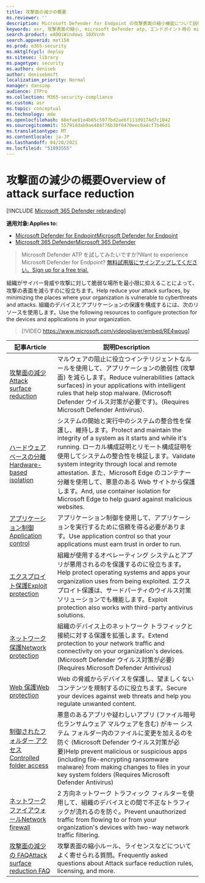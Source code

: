 ```yaml
---
title: 攻撃面の減少の概要
ms.reviewer: ''
description: Microsoft Defender for Endpoint の攻撃表面の縮小機能について説明します。
keywords: asr, 攻撃表面の縮小, microsoft Defender atp, エンドポイント用の microsoft Defender, microsoft Defender, ウイルス対策, av, Windows Defender
search.product: eADQiWindows 10XVcnh
search.appverid: met150
ms.prod: m365-security
ms.mktglfcycl: deploy
ms.sitesec: library
ms.pagetype: security
ms.author: deniseb
author: denisebmsft
localization_priority: Normal
manager: dansimp
audience: ITPro
ms.collection: M365-security-compliance
ms.custom: asr
ms.topic: conceptual
ms.technology: mde
ms.openlocfilehash: 60efae91e4b65c5977bd2aebf111d9174d7c1042
ms.sourcegitcommit: 55791ddab9ae484f76b30f0470eec8a4cf7b46d1
ms.translationtype: MT
ms.contentlocale: ja-JP
ms.lasthandoff: 04/20/2021
ms.locfileid: "51893555"
---
```

# <a name="overview-of-attack-surface-reduction"></a><span data-ttu-id="3d665-104">攻撃面の減少の概要</span><span class="sxs-lookup"><span data-stu-id="3d665-104">Overview of attack surface reduction</span></span>

[!INCLUDE [Microsoft 365 Defender rebranding](../../includes/microsoft-defender.md)]

<span data-ttu-id="3d665-105">**適用対象:**</span><span class="sxs-lookup"><span data-stu-id="3d665-105">**Applies to:**</span></span>
- [<span data-ttu-id="3d665-106">Microsoft Defender for Endpoint</span><span class="sxs-lookup"><span data-stu-id="3d665-106">Microsoft Defender for Endpoint</span></span>](https://go.microsoft.com/fwlink/p/?linkid=2154037)
- [<span data-ttu-id="3d665-107">Microsoft 365 Defender</span><span class="sxs-lookup"><span data-stu-id="3d665-107">Microsoft 365 Defender</span></span>](https://go.microsoft.com/fwlink/?linkid=2118804)

> <span data-ttu-id="3d665-108">Microsoft Defender ATP を試してみたいですか?</span><span class="sxs-lookup"><span data-stu-id="3d665-108">Want to experience Microsoft Defender for Endpoint?</span></span> [<span data-ttu-id="3d665-109">無料試用版にサインアップしてください。</span><span class="sxs-lookup"><span data-stu-id="3d665-109">Sign up for a free trial.</span></span>](https://www.microsoft.com/microsoft-365/windows/microsoft-defender-atp?ocid=docs-wdatp-exposedapis-abovefoldlink)


<span data-ttu-id="3d665-110">組織がサイバー脅威や攻撃に対して脆弱な場所を最小限に抑えることによって、攻撃の表面を減らすのに役立ちます。</span><span class="sxs-lookup"><span data-stu-id="3d665-110">Help reduce your attack surfaces, by minimizing the places where your organization is vulnerable to cyberthreats and attacks.</span></span> <span data-ttu-id="3d665-111">組織のデバイスとアプリケーションの保護を構成するには、次のリソースを使用します。</span><span class="sxs-lookup"><span data-stu-id="3d665-111">Use the following resources to configure protection for the devices and applications in your organization.</span></span>


> [!VIDEO https://www.microsoft.com/videoplayer/embed/RE4woug]


<span data-ttu-id="3d665-112">記事</span><span class="sxs-lookup"><span data-stu-id="3d665-112">Article</span></span> | <span data-ttu-id="3d665-113">説明</span><span class="sxs-lookup"><span data-stu-id="3d665-113">Description</span></span>
-|-
[<span data-ttu-id="3d665-114">攻撃面の減少</span><span class="sxs-lookup"><span data-stu-id="3d665-114">Attack surface reduction</span></span>](./attack-surface-reduction.md) | <span data-ttu-id="3d665-115">マルウェアの阻止に役立つインテリジェントなルールを使用して、アプリケーションの脆弱性 (攻撃面) を減らします。</span><span class="sxs-lookup"><span data-stu-id="3d665-115">Reduce vulnerabilities (attack surfaces) in your applications with intelligent rules that help stop malware.</span></span> <span data-ttu-id="3d665-116">(Microsoft Defender ウイルス対策が必要です)。</span><span class="sxs-lookup"><span data-stu-id="3d665-116">(Requires Microsoft Defender Antivirus).</span></span>
[<span data-ttu-id="3d665-117">ハードウェア ベースの分離</span><span class="sxs-lookup"><span data-stu-id="3d665-117">Hardware-based isolation</span></span>](/windows/security/threat-protection/microsoft-defender-application-guard/md-app-guard-overview) | <span data-ttu-id="3d665-118">システムの開始と実行中のシステムの整合性を保護し、維持します。</span><span class="sxs-lookup"><span data-stu-id="3d665-118">Protect and maintain the integrity of a system as it starts and while it's running.</span></span> <span data-ttu-id="3d665-119">ローカル構成証明とリモート構成証明を使用してシステムの整合性を検証します。</span><span class="sxs-lookup"><span data-stu-id="3d665-119">Validate system integrity through local and remote attestation.</span></span> <span data-ttu-id="3d665-120">また、Microsoft Edge のコンテナー分離を使用して、悪意のある Web サイトから保護します。</span><span class="sxs-lookup"><span data-stu-id="3d665-120">And, use container isolation for Microsoft Edge to help guard against malicious websites.</span></span>
[<span data-ttu-id="3d665-121">アプリケーション制御</span><span class="sxs-lookup"><span data-stu-id="3d665-121">Application control</span></span>](/windows/security/threat-protection/windows-defender-application-control/windows-defender-application-control) | <span data-ttu-id="3d665-122">アプリケーション制御を使用して、アプリケーションを実行するために信頼を得る必要があります。</span><span class="sxs-lookup"><span data-stu-id="3d665-122">Use application control so that your applications must earn trust in order to run.</span></span>
[<span data-ttu-id="3d665-123">エクスプロイト保護</span><span class="sxs-lookup"><span data-stu-id="3d665-123">Exploit protection</span></span>](./exploit-protection.md) | <span data-ttu-id="3d665-124">組織が使用するオペレーティング システムとアプリが悪用されるのを保護するのに役立ちます。</span><span class="sxs-lookup"><span data-stu-id="3d665-124">Help protect operating systems and apps your organization uses from being exploited.</span></span> <span data-ttu-id="3d665-125">エクスプロイト保護は、サードパーティのウイルス対策ソリューションでも機能します。</span><span class="sxs-lookup"><span data-stu-id="3d665-125">Exploit protection also works with third-party antivirus solutions.</span></span>
[<span data-ttu-id="3d665-126">ネットワーク保護</span><span class="sxs-lookup"><span data-stu-id="3d665-126">Network protection</span></span>](./network-protection.md) | <span data-ttu-id="3d665-127">組織のデバイス上のネットワーク トラフィックと接続に対する保護を拡張します。</span><span class="sxs-lookup"><span data-stu-id="3d665-127">Extend protection to your network traffic and connectivity on your organization's devices.</span></span> <span data-ttu-id="3d665-128">(Microsoft Defender ウイルス対策が必要)</span><span class="sxs-lookup"><span data-stu-id="3d665-128">(Requires Microsoft Defender Antivirus)</span></span>
[<span data-ttu-id="3d665-129">Web 保護</span><span class="sxs-lookup"><span data-stu-id="3d665-129">Web protection</span></span>](./web-protection-overview.md) | <span data-ttu-id="3d665-130">Web の脅威からデバイスを保護し、望ましくないコンテンツを規制するのに役立ちます。</span><span class="sxs-lookup"><span data-stu-id="3d665-130">Secure your devices against web threats and help you regulate unwanted content.</span></span>
[<span data-ttu-id="3d665-131">制御されたフォルダー アクセス</span><span class="sxs-lookup"><span data-stu-id="3d665-131">Controlled folder access</span></span>](./controlled-folders.md) | <span data-ttu-id="3d665-132">悪意のあるアプリや疑わしいアプリ (ファイル暗号化ランサムウェア マルウェアを含む) がキー システム フォルダー内のファイルに変更を加えるのを防ぐ (Microsoft Defender ウイルス対策が必要)</span><span class="sxs-lookup"><span data-stu-id="3d665-132">Help prevent malicious or suspicious apps (including file-encrypting ransomware malware) from making changes to files in your key system folders (Requires Microsoft Defender Antivirus)</span></span>
[<span data-ttu-id="3d665-133">ネットワーク ファイアウォール</span><span class="sxs-lookup"><span data-stu-id="3d665-133">Network firewall</span></span>](/windows/security/threat-protection/windows-firewall/windows-firewall-with-advanced-security) | <span data-ttu-id="3d665-134">2 方向ネットワーク トラフィック フィルターを使用して、組織のデバイスとの間で不正なトラフィックが流れるのを防ぐ。</span><span class="sxs-lookup"><span data-stu-id="3d665-134">Prevent unauthorized traffic from flowing to or from your organization's devices with two-way network traffic filtering.</span></span>
[<span data-ttu-id="3d665-135">攻撃面の減少の FAQ</span><span class="sxs-lookup"><span data-stu-id="3d665-135">Attack surface reduction FAQ</span></span>](./attack-surface-reduction-faq.md) | <span data-ttu-id="3d665-136">攻撃表面の縮小ルール、ライセンスなどについてよく寄せられる質問。</span><span class="sxs-lookup"><span data-stu-id="3d665-136">Frequently asked questions about Attack surface reduction rules, licensing, and more.</span></span>
